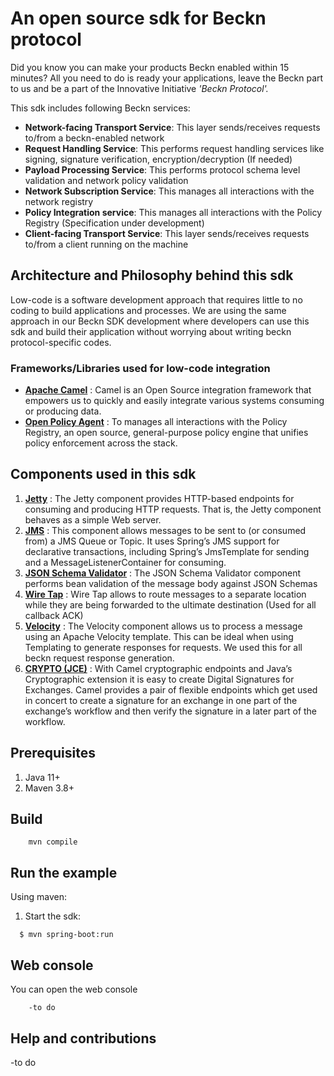 
An open source sdk for Beckn protocol 
==========================================

Did you know you can make your products Beckn enabled within 15 minutes? 
All you need to do is ready your applications, leave the Beckn part to us and be a part of the Innovative Initiative *'Beckn Protocol'.*

This sdk includes following Beckn services:

- <b>Network-facing Transport Service</b>: This layer sends/receives requests to/from a beckn-enabled network
- <b>Request Handling Service</b>: This performs request handling services like signing, signature verification, encryption/decryption (If needed)
- <b>Payload Processing Service</b>: This performs protocol schema level validation and network policy validation
- <b>Network Subscription Service</b>: This manages all interactions with the network registry
- <b>Policy Integration service</b>: This manages all interactions with the Policy Registry (Specification under development)
- <b>Client-facing Transport Service</b>: This layer sends/receives requests to/from a client running on the machine

## Architecture and Philosophy behind this sdk
Low-code is a software development approach that requires little to no coding to build applications and processes. We are using the same approach in our 
Beckn SDK development where developers can use this sdk and build their application without worrying about writing beckn protocol-specific codes. 

### Frameworks/Libraries used for low-code integration
- [<b>Apache Camel</b>](https://camel.apache.org/)
: Camel is an Open Source integration framework that empowers us to quickly and easily integrate various systems consuming or producing data.
- [<b>Open Policy Agent</b>](https://www.openpolicyagent.org/) :  To manages all interactions with the Policy Registry, an open source, general-purpose policy engine that unifies policy enforcement across the stack.

## Components used in this sdk 
1. [<b>Jetty</b>](https://camel.apache.org/components/next/jetty-component.html) : The Jetty component provides HTTP-based endpoints for consuming and producing HTTP requests. That is, the Jetty component behaves as a simple Web server.
2. [<b>JMS</b>](https://camel.apache.org/components/next/jms-component.html) : This component allows messages to be sent to (or consumed from) a JMS Queue or Topic. It uses Spring’s JMS support for declarative transactions, including Spring’s JmsTemplate for sending and a MessageListenerContainer for consuming.
4. [<b>JSON Schema Validator</b>](https://camel.apache.org/components/next/json-validator-component.html) : The JSON Schema Validator component performs bean validation of the message body against JSON Schemas
5. [<b>Wire Tap</b>](https://camel.apache.org/components/next/json-validator-component.html) : Wire Tap allows to route messages to a separate location while they are being forwarded to the ultimate destination (Used for all callback ACK)
6. [<b>Velocity</b>](https://camel.apache.org/components/next/velocity-component.html) : The Velocity component allows us to process a message using an Apache Velocity template. This can be ideal when using Templating to generate responses for requests. We used this for all beckn request response generation.
7. [<b>CRYPTO (JCE)</b>](https://camel.apache.org/components/next/crypto-component.html) : With Camel cryptographic endpoints and Java’s Cryptographic extension it is easy to create Digital Signatures for Exchanges. Camel provides a pair of flexible endpoints which get used in concert to create a signature for an exchange in one part of the exchange’s workflow and then verify the signature in a later part of the workflow.
## Prerequisites

1. Java 11+
2. Maven 3.8+

## Build

```
    mvn compile
```

## Run the example

Using maven:

 1. Start the sdk:

```
  $ mvn spring-boot:run
```

## Web console

You can open the web console

```
    -to do
```

## Help and contributions

-to do


